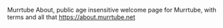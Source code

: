 Murrtube About, public age insensitive welcome page for Murrtube, with terms and all that
https://about.murrtube.net
